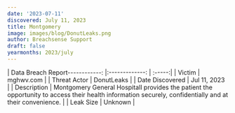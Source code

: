 ```yaml
---
date: '2023-07-11'
discovered: July 11, 2023
title: Montgomery
image: images/blog/DonutLeaks.png
author: Breachsense Support
draft: false
yearmonths: 2023/july
---
```


| Data Breach Report------------:     |:-------------:    | :-----:|
| Victim      | mghwv.com      | 
| Threat Actor      | DonutLeaks      | 
| Date Discovered      | Jul 11, 2023      | 
| Description      | Montgomery General HospitalI provides the patient the opportunity to access their health information securely, confidentially and at their convenience.      | 
| Leak Size      | Unknown      | 

